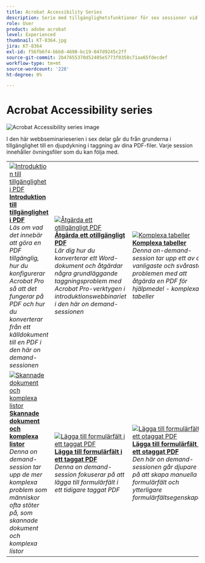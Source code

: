 ```yaml
---
title: Acrobat Accessibility Series
description: Serie med tillgänglighetsfunktioner för sex sessioner vid behov
role: User
product: adobe acrobat
level: Experienced
thumbnail: KT-8364.jpg
jira: KT-8364
exl-id: f56fb6f4-bbb8-4698-bc19-047d9245c2ff
source-git-commit: 2b47655370d52405e5773f0358c71aa65fdecdef
workflow-type: tm+mt
source-wordcount: '228'
ht-degree: 0%

---
```


# Acrobat Accessibility series

![Acrobat Accessibility series image](../assets/Hero_Accessibility.png)

I den här webbseminarieserien i sex delar går du från grunderna i tillgänglighet till en djupdykning i taggning av dina PDF-filer. Varje session innehåller övningsfiler som du kan följa med.

<table style="table-layout:fixed">
<tr>
  <td>
    <a href="accessibilitysession1.md">
      <img alt="Introduktion till tillgänglighet i PDF" src="../assets/Accessibilitysession1_1280.png" />
    </a>
    <div>
    <a href="accessibilitysession1.md"><strong>Introduktion till tillgänglighet i PDF</strong></a>
    </div>
    <em>Läs om vad det innebär att göra en PDF tillgänglig, hur du konfigurerar Acrobat Pro så att det fungerar på PDF och hur du konverterar från ett källdokument till en PDF i den här on demand-sessionen</em>
    <br>
  </td>
  <td>
    <a href="accessibilitysession2.md">
      <img alt="Åtgärda ett otillgängligt PDF" src="../assets/Accessibilitysession2_1280.png" />
    </a>
    <div>
    <a href="accessibilitysession2.md"><strong>Åtgärda ett otillgängligt PDF</strong></a>
    </div>
    <em>Lär dig hur du konverterar ett Word-dokument och åtgärdar några grundläggande taggningsproblem med Acrobat Pro-verktygen i introduktionswebbinariet i den här on demand-sessionen</em>
    <br>
  </td>  
  <td>
    <a href="accessibilitysession3.md">
      <img alt="Komplexa tabeller" src="../assets/Accessibilitysession3_1280.png" />
    </a>
    <div>
    <a href="accessibilitysession3.md"><strong>Komplexa tabeller</strong></a>
    </div>
    <em>Denna on-demand-session tar upp ett av de vanligaste och svåraste problemen med att åtgärda en PDF för hjälpmedel - komplexa tabeller</em>
    <br>
  </td>
</tr>
<tr>
  <td>
    <a href="accessibilitysession4.md">
      <img alt="Skannade dokument och komplexa listor" src="../assets/Accessibilitysession4_1280.png" />
    </a>
    <div>
    <a href="accessibilitysession4.md"><strong>Skannade dokument och komplexa listor</strong></a>
    </div>
    <em>Denna on demand-session tar upp de mer komplexa problem som människor ofta stöter på, som skannade dokument och komplexa listor</em>
    <br>
  </td>
  <td>
    <a href="accessibilitysession5.md">
      <img alt="Lägga till formulärfält i ett taggat PDF" src="../assets/Accessibilitysession5_1280.png" />
    </a>
    <div>
    <a href="accessibilitysession5.md"><strong>Lägga till formulärfält i ett taggat PDF</strong></a>
    </div>
    <em>Denna on demand-session fokuserar på att lägga till formulärfält i ett tidigare taggat PDF</em>
    <br>
  </td>  
  <td>
    <a href="accessibilitysession6.md">
      <img alt="Lägga till formulärfält i ett otaggat PDF" src="../assets/Accessibilitysession6_1280.png" />
    </a>
    <div>
    <a href="accessibilitysession6.md"><strong>Lägga till formulärfält i ett otaggat PDF</strong></a>
    </div>
    <em>Den här on demand-sessionen går djupare in på att skapa manuella formulärfält och ytterligare formulärfältsegenskaper</em>
    <br>
  </td> 
</tr>
</table>
